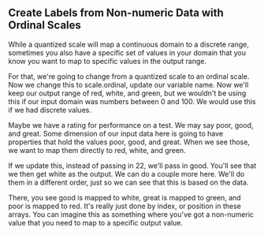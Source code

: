 ## Create Labels from Non-numeric Data with Ordinal Scales

While a quantized scale will map a continuous domain to a discrete range, sometimes you also have a specific set of values in your domain that you know you want to map to specific values in the output range.

For that, we're going to change from a quantized scale to an ordinal scale. Now we change this to scale.ordinal, update our variable name. Now we'll keep our output range of red, white, and green, but we wouldn't be using this if our input domain was numbers between 0 and 100. We would use this if we had discrete values.

Maybe we have a rating for performance on a test. We may say poor, good, and great. Some dimension of our input data here is going to have properties that hold the values poor, good, and great. When we see those, we want to map them directly to red, white, and green.

If we update this, instead of passing in 22, we'll pass in good. You'll see that we then get white as the output. We can do a couple more here. We'll do them in a different order, just so we can see that this is based on the data.

There, you see good is mapped to white, great is mapped to green, and poor is mapped to red. It's really just done by index, or position in these arrays. You can imagine this as something where you've got a non-numeric value that you need to map to a specific output value.

